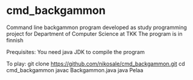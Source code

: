 # cmd_backgammon
Command line backgammon program developed as study programming project for Department of Computer Science  at TKK
The program is in finnish

Prequisites:
You need java JDK to compile the program

To play:
git clone https://github.com/nikosale/cmd_backgammon.git
cd cmd_backgammon
javac Backgammon.java
java Pelaa
